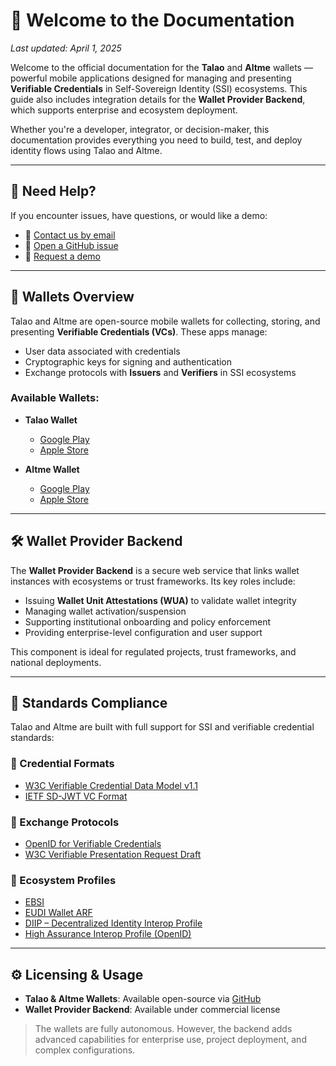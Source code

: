 # 📘 Welcome to the Documentation

_Last updated: April 1, 2025_

Welcome to the official documentation for the **Talao** and **Altme** wallets — powerful mobile applications designed for managing and presenting **Verifiable Credentials** in Self-Sovereign Identity (SSI) ecosystems. This guide also includes integration details for the **Wallet Provider Backend**, which supports enterprise and ecosystem deployment.

Whether you're a developer, integrator, or decision-maker, this documentation provides everything you need to build, test, and deploy identity flows using Talao and Altme.

---

## 💬 Need Help?

If you encounter issues, have questions, or would like a demo:

- 📧 [Contact us by email](mailto:contact@talao.io)
- 🐞 [Open a GitHub issue](https://github.com/TalaoDAO/AltMe/issues)
- 📅 [Request a demo](https://qhf0siml406.typeform.com/to/PdULRDIV?typeform-source=talao.io)

---

## 📱 Wallets Overview

Talao and Altme are open-source mobile wallets for collecting, storing, and presenting **Verifiable Credentials (VCs)**. These apps manage:

- User data associated with credentials
- Cryptographic keys for signing and authentication
- Exchange protocols with **Issuers** and **Verifiers** in SSI ecosystems

### Available Wallets:

- **Talao Wallet**
  - [Google Play](https://play.google.com/store/apps/details?id=co.talao.wallet)
  - [Apple Store](https://apps.apple.com/fr/app/talao-wallet/id1582183266?platform=iphone)

- **Altme Wallet**
  - [Google Play](https://play.google.com/store/apps/details?id=co.altme.alt.me.altme&hl=en-US&pli=1)
  - [Apple Store](https://apps.apple.com/fr/app/altme-wallet/id1633216869)

---

## 🛠️ Wallet Provider Backend

The **Wallet Provider Backend** is a secure web service that links wallet instances with ecosystems or trust frameworks. Its key roles include:

- Issuing **Wallet Unit Attestations (WUA)** to validate wallet integrity
- Managing wallet activation/suspension
- Supporting institutional onboarding and policy enforcement
- Providing enterprise-level configuration and user support

This component is ideal for regulated projects, trust frameworks, and national deployments.

---

## 📐 Standards Compliance

Talao and Altme are built with full support for SSI and verifiable credential standards:

### 📄 Credential Formats

- [W3C Verifiable Credential Data Model v1.1](https://www.w3.org/TR/vc-data-model/)
- [IETF SD-JWT VC Format](https://www.ietf.org/archive/id/draft-ietf-oauth-sd-jwt-vc-01.html)

### 🔗 Exchange Protocols

- [OpenID for Verifiable Credentials](https://openid.net/sg/openid4vc/)
- [W3C Verifiable Presentation Request Draft](https://w3c-ccg.github.io/vp-request-spec/)

### 🔧 Ecosystem Profiles

- [EBSI](https://ec.europa.eu/digital-building-blocks/sites/display/EBSI/Home)
- [EUDI Wallet ARF](https://eu-digital-identity-wallet.github.io/eudi-doc-architecture-and-reference-framework/1.1.0/arf/)
- [DIIP – Decentralized Identity Interop Profile](https://dutchblockchaincoalition.org/en/bouwstenen-2/diip-2)
- [High Assurance Interop Profile (OpenID)](https://openid.net/specs/openid4vc-high-assurance-interoperability-profile-sd-jwt-vc-1_0.html)

---

## ⚙️ Licensing & Usage

- **Talao & Altme Wallets**: Available open-source via [GitHub](https://github.com/TalaoDAO/AltMe)
- **Wallet Provider Backend**: Available under commercial license

> The wallets are fully autonomous. However, the backend adds advanced capabilities for enterprise use, project deployment, and complex configurations.